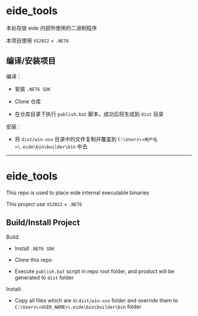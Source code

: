 # eide_tools

本处存放 eide 内部所使用的二进制程序

本项目使用 `VS2022` + `.NET6`

## 编译/安装项目

编译：

- 安装 `.NET6 SDK`

- Clone 仓库

- 在仓库目录下执行 `publish.bat` 脚本，成功后将生成到 `dist` 目录

安装：

- 将 `dist/win-xxx` 目录中的文件复制并覆盖到 `C:\Users\<用户名>\.eide\bin\builder\bin` 中去

---

# eide_tools

This repo is used to place eide internal executable binaries

This project use `VS2022` + `.NET6`

## Build/Install Project

Build:

- Install `.NET6 SDK`

- Clone this repo

- Execute `publish.bat` script in repo root folder, and product will be generated to `dist` folder

Install:

- Copy all files which are in `dist/win-xxx` folder and override them to `C:\Users\<USER_NAME>\.eide\bin\builder\bin` folder

